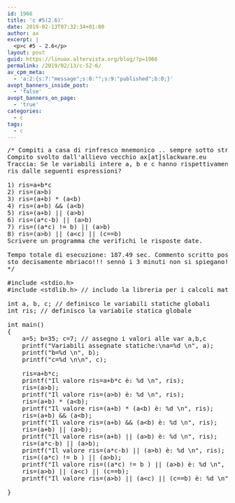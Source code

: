 ```yaml
---
id: 1966
title: 'c #5(2.6)'
date: 2019-02-13T07:32:34+01:00
author: ax
excerpt: |
  <p>c #5 - 2.6</p>
layout: post
guid: https://linuax.altervista.org/blog/?p=1966
permalink: /2019/02/13/c-52-6/
av_cpm_meta:
  - 'a:2:{s:7:"message";s:0:"";s:9:"published";b:0;}'
avopt_banners_inside_post:
  - 'false'
avopt_banners_on_page:
  - 'true'
categories:
  - c
tags:
  - c
---
```

<pre>/* Compiti a casa di rinfresco mnemonico .. sempre sotto stresso uso di alcool!
Compito svolto dall'allievo vecchio ax[at]slackware.eu
Traccia: Se le variabili intere a, b e c hanno rispettivamente valore 5, 35 e 7, quali valore viene assegnato alla variabile
ris dalle seguenti espressioni?

1) ris=a+b*c
2) ris=(a&gt;b)
3) ris=(a+b) * (a&lt;b)
4) ris=(a+b) && (a&lt;b)
5) ris=(a+b) || (a&gt;b)
6) ris=(a*c-b) || (a&gt;b)
7) ris=((a*c) != b) || (a&gt;b)
8) ris=(a&gt;b) || (a&lt;c) || (c==b)
Scrivere un programma che verifichi le risposte date.

Tempo totale di esecuzione: 187.49 sec. Commento scritto post scrittura compito ;P
sto decisamente mbriaco!!! sennò i 3 minuti non si spiegano!
*/

#include &lt;stdio.h&gt;
#include &lt;stdlib.h&gt; // includo la libreria per i calcoli matematici di algebra

int a, b, c; // definisco le variabili statiche globali
int ris; // definisco la variabile statica globale

int main()
{
	a=5; b=35; c=7; // assegno i valori alle var a,b,c
	printf("Variabili assegnate statiche:\na=%d \n", a);
	printf("b=%d \n", b);
	printf("c=%d \n\n", c); 
	
	ris=a+b*c;
	printf("Il valore ris=a+b*c è: %d \n", ris);
	ris=(a&gt;b);
	printf("Il valore ris=(a&gt;b) è: %d \n", ris);
	ris=(a+b) * (a&lt;b);
	printf("Il valore ris=(a+b) * (a&lt;b) è: %d \n", ris);
	ris=(a+b) && (a&lt;b);
	printf("Il valore ris=(a+b) && (a&lt;b) è: %d \n", ris);
	ris=(a+b) || (a&gt;b);
	printf("Il valore ris=(a+b) || (a&gt;b) è: %d \n", ris);
	ris=(a*c-b) || (a&gt;b);
	printf("Il valore ris=(a*c-b) || (a&gt;b) è: %d \n", ris);
	ris=((a*c) != b ) || (a&gt;b);
	printf("Il valore ris=((a*c) != b ) || (a&gt;b) è: %d \n", ris);
	ris=(a&gt;b) || (a&lt;c) || (c==b);
	printf("Il valore ris=(a&gt;b) || (a&lt;c) || (c==b) è: %d \n", ris);
	
}</pre>